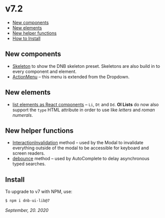 # v7.2

- [New components](#new-components)
- [New elements](#new-elements)
- [New helper functions](#new-helper-functions)
- [How to Install](#install)

## New components

- [Skeleton](/uilib/components/skeleton) to show the DNB skeleton preset. Skeletons are also build in to every component and element.
- [ActionMenu](/uilib/components/dropdown#dropdown-action_menu) – this menu is extended from the Dropdown.

## New elements

- [list elements as React components](/uilib/elements/lists) – `Li`, `Dt` and `Dd`. **Ol Lists** do now also support the `type` HTML attribute in order to use like _letters_ and _roman numerals_.

## New helper functions

- [InteractionInvalidation](/uilib/helpers/functions) method – used by the Modal to invalidate everything outside of the modal to be accessible for keyboard and screen readers.
- [debounce](/uilib/helpers/functions) method – used by AutoComplete to delay asynchronous typed searches.

<!-- ## New features -->

## Install

To upgrade to v7 with NPM, use:

```bash
$ npm i dnb-ui-lib@7
```

_September, 20. 2020_
